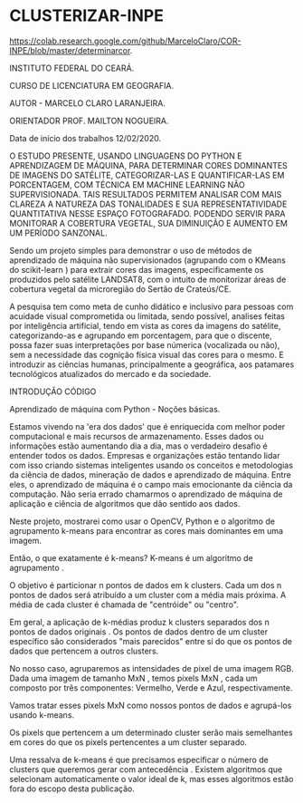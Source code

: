 # CLUSTERIZAR-INPE
https://colab.research.google.com/github/MarceloClaro/COR-INPE/blob/master/determinarcor.


INSTITUTO FEDERAL DO CEARÁ.

CURSO DE LICENCIATURA EM GEOGRAFIA. 

AUTOR - MARCELO CLARO LARANJEIRA.

ORIENTADOR PROF. MAILTON NOGUEIRA.

Data de início dos trabalhos 12/02/2020.

O ESTUDO PRESENTE, USANDO LINGUAGENS DO PYTHON E APRENDIZAGEM DE MÁQUINA, PARA DETERMINAR CORES DOMINANTES DE IMAGENS DO SATÉLITE, CATEGORIZAR-LAS E QUANTIFICAR-LAS EM PORCENTAGEM,  COM TÉCNICA EM MACHINE LEARNING NÃO SUPERVISIONADA. TAIS RESULTADOS PERMITEM ANALISAR COM MAIS CLAREZA A NATUREZA DAS TONALIDADES E SUA REPRESENTATIVIDADE QUANTITATIVA NESSE ESPAÇO FOTOGRAFADO. PODENDO SERVIR PARA MONITORAR A COBERTURA VEGETAL, SUA DIMINUIÇÃO E AUMENTO EM UM PERÍODO SANZONAL.

Sendo um projeto simples para demonstrar o uso de métodos de aprendizado de máquina não supervisionados (agrupando com o KMeans do scikit-learn ) para extrair cores das imagens, especificamente os produzidos pelo satélite LANDSAT8, com o intuito de monitorizar áreas de cobertura vegetal da microregião do Sertão de Crateús/CE.


A pesquisa tem como meta de cunho didático e inclusivo para pessoas com acuidade visual comprometida ou limitada, sendo possível, analises feitas por inteligência artificial, tendo em vista as cores da imagens do satélite, categorizando-as e agrupando em porcentagem, para que o discente, possa fazer suas interpretações por base númerica (vocalizada ou não), sem a necessidade das cognição física visual das cores para o mesmo. E introduzir as ciências humanas, principalmente a geográfica, aos patamares tecnológicos atualizados do mercado e da sociedade. 

INTRODUÇÃO CÓDIGO

Aprendizado de máquina com Python - Noções básicas.

Estamos vivendo na 'era dos dados' que é enriquecida com melhor poder computacional e mais recursos de armazenamento. Esses dados ou informações estão aumentando dia a dia, mas o verdadeiro desafio é entender todos os dados. Empresas e organizações estão tentando lidar com isso criando sistemas inteligentes usando os conceitos e metodologias da ciência de dados, mineração de dados e aprendizado de máquina. Entre eles, o aprendizado de máquina é o campo mais emocionante da ciência da computação. Não seria errado chamarmos o aprendizado de máquina de aplicação e ciência de algoritmos que dão sentido aos dados.

Neste projeto, mostrarei como usar o OpenCV, Python e o algoritmo de agrupamento k-means para encontrar as cores mais dominantes em uma imagem.

Então, o que exatamente é k-means? K-means é um algoritmo de agrupamento .

O objetivo é particionar n pontos de dados em k  clusters. Cada um dos n  pontos de dados será atribuído a um cluster com a média mais próxima. A média de cada cluster é chamada de "centróide" ou "centro".

Em geral, a aplicação de k-médias produz k clusters separados dos n pontos de dados originais . Os pontos de dados dentro de um cluster específico são considerados "mais parecidos" entre si do que os pontos de dados que pertencem a outros clusters.

No nosso caso, agruparemos as intensidades de pixel de uma imagem RGB. Dada uma  imagem de tamanho MxN , temos  pixels MxN , cada um composto por três componentes: Vermelho, Verde e Azul, respectivamente.

Vamos tratar esses  pixels MxN como nossos pontos de dados e agrupá-los usando k-means.

Os pixels que pertencem a um determinado cluster serão mais semelhantes em cores do que os pixels pertencentes a um cluster separado.

Uma ressalva de k-means é que precisamos especificar o número de clusters que queremos gerar com antecedência . Existem algoritmos que selecionam automaticamente o valor ideal de k, mas esses algoritmos estão fora do escopo desta publicação.
